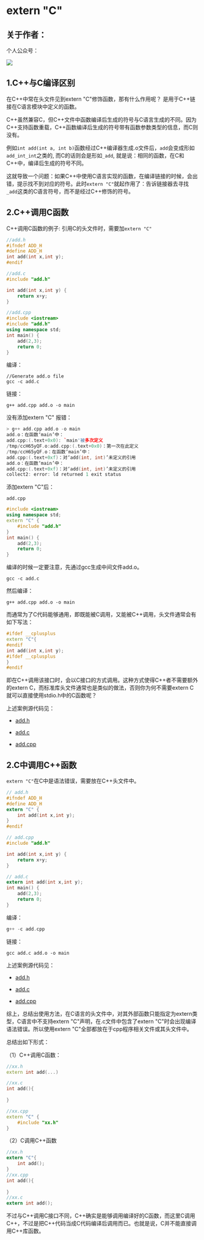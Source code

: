# extern "C"

## 关于作者：

个人公众号：

![](../img/wechat.jpg)

## 1.C++与C编译区别

在C++中常在头文件见到extern "C"修饰函数，那有什么作用呢？ 是用于C++链接在C语言模块中定义的函数。

C++虽然兼容C，但C++文件中函数编译后生成的符号与C语言生成的不同。因为C++支持函数重载，C++函数编译后生成的符号带有函数参数类型的信息，而C则没有。

例如`int add(int a, int b)`函数经过C++编译器生成.o文件后，`add`会变成形如`add_int_int`之类的, 而C的话则会是形如`_add`, 就是说：相同的函数，在C和C++中，编译后生成的符号不同。

这就导致一个问题：如果C++中使用C语言实现的函数，在编译链接的时候，会出错，提示找不到对应的符号。此时`extern "C"`就起作用了：告诉链接器去寻找`_add`这类的C语言符号，而不是经过C++修饰的符号。

## 2.C++调用C函数

C++调用C函数的例子: 引用C的头文件时，需要加`extern "C"`

```c++
//add.h
#ifndef ADD_H
#define ADD_H
int add(int x,int y);
#endif

//add.c
#include "add.h"

int add(int x,int y) {
    return x+y;
}

//add.cpp
#include <iostream>
#include "add.h"
using namespace std;
int main() {
    add(2,3);
    return 0;
}
```

编译：

```
//Generate add.o file
gcc -c add.c
```

链接：

```
g++ add.cpp add.o -o main
```

没有添加extern "C" 报错：

```c++
> g++ add.cpp add.o -o main                                   
add.o：在函数‘main’中：
add.cpp:(.text+0x0): `main'被多次定义
/tmp/ccH65yQF.o:add.cpp:(.text+0x0)：第一次在此定义
/tmp/ccH65yQF.o：在函数‘main’中：
add.cpp:(.text+0xf)：对‘add(int, int)’未定义的引用
add.o：在函数‘main’中：
add.cpp:(.text+0xf)：对‘add(int, int)’未定义的引用
collect2: error: ld returned 1 exit status
```

添加extern "C"后：

`add.cpp`

```c++
#include <iostream>
using namespace std;
extern "C" {
    #include "add.h"
}
int main() {
    add(2,3);
    return 0;
}
```

编译的时候一定要注意，先通过gcc生成中间文件add.o。

```
gcc -c add.c 
```

然后编译：

```
g++ add.cpp add.o -o main
```

而通常为了C代码能够通用，即既能被C调用，又能被C++调用，头文件通常会有如下写法：

```cpp
#ifdef __cplusplus
extern "C"{
#endif
int add(int x,int y);
#ifdef __cplusplus
}
#endif
```

即在C++调用该接口时，会以C接口的方式调用。这种方式使得C++者不需要额外的extern C，而标准库头文件通常也是类似的做法，否则你为何不需要extern C就可以直接使用stdio.h中的C函数呢？


上述案例源代码见：

- [add.h](extern_c++/add.h)

- [add.c](extern_c++/add.c)

- [add.cpp](extern_c++/add.cpp)

## 2.C中调用C++函数

`extern "C"`在C中是语法错误，需要放在C++头文件中。

```c
// add.h
#ifndef ADD_H
#define ADD_H
extern "C" {
    int add(int x,int y);
}
#endif

// add.cpp
#include "add.h"

int add(int x,int y) {
    return x+y;
}

// add.c
extern int add(int x,int y);
int main() {
    add(2,3);
    return 0;
}
```

编译：

```c
g++ -c add.cpp
```

链接：

```
gcc add.c add.o -o main
```

上述案例源代码见：

- [add.h](extern_c/add.h)

- [add.c](extern_c/add.c)

- [add.cpp](extern_c/add.cpp)

综上，总结出使用方法，在C语言的头文件中，对其外部函数只能指定为extern类型，C语言中不支持extern "C"声明，在.c文件中包含了extern "C"时会出现编译语法错误。所以使用extern "C"全部都放在于cpp程序相关文件或其头文件中。

总结出如下形式：

（1）C++调用C函数：

```c++
//xx.h
extern int add(...)

//xx.c
int add(){
    
}

//xx.cpp
extern "C" {
    #include "xx.h"
}
```

（2）C调用C++函数

```c
//xx.h
extern "C"{
    int add();
}
//xx.cpp
int add(){
    
}
//xx.c
extern int add();
```


不过与C++调用C接口不同，C++确实是能够调用编译好的C函数，而这里C调用C++，不过是把C++代码当成C代码编译后调用而已。也就是说，C并不能直接调用C++库函数。
